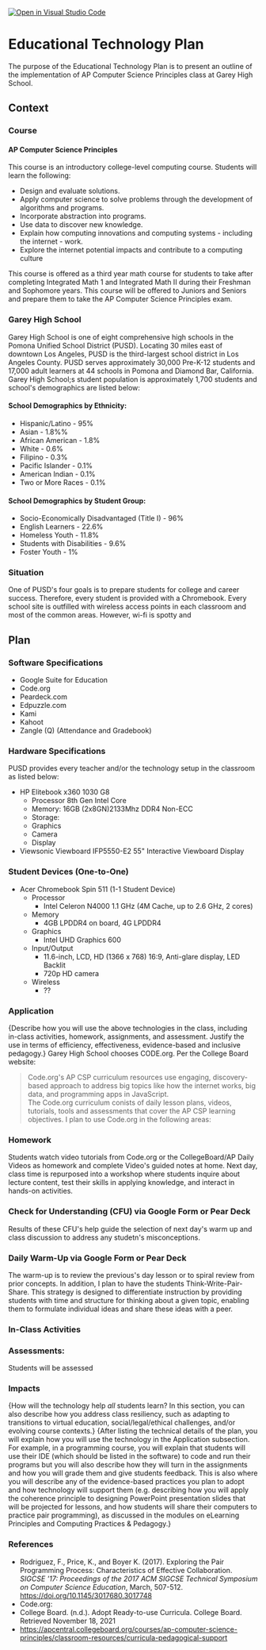 [![Open in Visual Studio Code](https://classroom.github.com/assets/open-in-vscode-f059dc9a6f8d3a56e377f745f24479a46679e63a5d9fe6f495e02850cd0d8118.svg)](https://classroom.github.com/online_ide?assignment_repo_id=6321873&assignment_repo_type=AssignmentRepo)
# Educational Technology Plan
The purpose of the Educational Technology Plan is to present an outline of the implementation of AP Computer Science Principles class at Garey High School. 
## Context
### Course
#### AP Computer Science Principles ###
This course is an introductory college-level computing course. Students will learn the following:
* Design and evaluate solutions.
* Apply computer science to solve problems through the development of algorithms and programs.
* Incorporate abstraction into programs.
* Use data to discover new knowledge.
* Explain how computing innovations and computing systems - including the internet - work.
* Explore the internet potential impacts and contribute to a computing culture

This course is offered as a third year math course for students to take after completing Integrated Math 1 and Integrated Math II during their Freshman and Sophomore years. This course will be offered to Juniors and Seniors and prepare them to take the AP Computer Science Principles exam.

### Garey High School
Garey High School is one of eight comprehensive high schools in the Pomona Unified School District (PUSD). Locating 30 miles east of downtown Los Angeles, PUSD is the third-largest school district in Los Angeles County. PUSD serves approximately 30,000 Pre-K-12 students and 17,000 adult learners at 44 schools in Pomona and Diamond Bar, California. Garey High School;s student population is approximately 1,700 students and school's demographics are listed below:

#### School Demographics by Ethnicity:
* Hispanic/Latino - 95%
* Asian - 1.8%%
* African American - 1.8%
* White - 0.6%
* Filipino - 0.3%
* Pacific Islander - 0.1%
* American Indian - 0.1%
* Two or More Races - 0.1%

#### School Demographics by Student Group:
* Socio-Economically Disadvantaged (Title I) - 96%
* English Learners - 22.6%
* Homeless Youth - 11.8%
* Students with Disabilities - 9.6% 
* Foster Youth - 1%

### Situation
One of PUSD's four goals is to prepare students for college and career success. Therefore, every student is provided with a Chromebook. Every school site is outfilled with wireless access points in each classroom and most of the common areas. However, wi-fi is spotty and   

## Plan
### Software Specifications
* Google Suite for Education
* Code.org
* Peardeck.com
* Edpuzzle.com
* Kami
* Kahoot
* Zangle (Q) (Attendance and Gradebook)

### Hardware Specifications
PUSD provides every teacher and/or the technology setup in the classroom as listed below:
* HP Elitebook x360 1030 G8
  * Processor 8th Gen Intel Core
  * Memory: 16GB (2x8GN)2133Mhz DDR4 Non-ECC
  * Storage:
  * Graphics
  * Camera
  * Display
* Viewsonic Viewboard IFP5550-E2 55" Interactive Viewboard Display

### Student Devices (One-to-One)
* Acer Chromebook Spin 511 (1-1 Student Device)
  * Processor
    * Intel Celeron N4000 1.1 GHz (4M Cache, up to 2.6 GHz, 2 cores)
  * Memory
    * 4GB LPDDR4 on board, 4G LPDDR4
  * Graphics
    * Intel UHD Graphics 600
  * Input/Output
    * 11.6-inch, LCD, HD (1366 x 768) 16:9, Anti-glare display, LED Backlit
    * 720p HD camera
  * Wireless
    * ??

### Application

{Describe how you will use the above technologies in the class, including
in-class activities, homework, assignments, and assessment. Justify the use
in terms of efficiency, effectiveness, evidence-based and inclusive pedagogy.}
Garey High School chooses CODE.org. Per the College Board website:
> Code.org's AP CSP curriculum resources use engaging, discovery-based approach to address big topics like how the internet works, big data, and programming apps in JavaScript.  
The Code.org curriculum conists of daily lesson plans, videos, tutorials, tools and assessments that cover the AP CSP learning objectives. I plan to use Code.org in the following areas:
### Homework
Students watch video tutorials from Code.org or the CollegeBoard/AP Daily Videos as homework and complete Video's guided notes at home. Next day, class time is repurposed into a workshop where students inquire about lecture content, test their skills in applying knowledge, and interact in hands-on activities. 

### Check for Understanding (CFU) via Google Form or Pear Deck
Results of these CFU's help guide the selection of next day's warm up and class discussion to address any studetn's misconceptions. 

### Daily Warm-Up via Google Form or Pear Deck
The warm-up is to review the previous's day lesson or to spiral review from prior concepts. In addition, I plan to have the students Think-Write-Pair-Share. This strategy is designed to differentiate instruction by providing students with time and structure for thinking about a given topic, enabling them to formulate individual ideas and share these ideas with a peer.

### In-Class Activities



### Assessments:
Students will be assessed 

### Impacts

{How will the technology help *all* students learn? In this section, you can also
describe how you address class resiliency, such as adapting to
transitions to virtual education, social/legal/ethical challenges,  and/or
evolving course contexts.}
{After listing the technical details of the plan, you will explain how you will use the technology in the Application subsection. For example, in a programming course, you will explain that students will use their IDE (which should be listed in the software) to code and run their programs but you will also describe how they will turn in the assignments and how you will grade them and give students feedback. This is also where you will describe any of the evidence-based practices you plan to adopt and how technology will support them (e.g. describing how you will apply the coherence principle to designing PowerPoint presentation slides that will be projected for lessons, and how students will share their computers to practice pair programming), as discussed in the modules on eLearning Principles and Computing Practices & Pedagogy.}


### References
* Rodriguez, F., Price, K., and Boyer K. (2017). Exploring the Pair Programming Process: Characteristics of Effective Collaboration. *SIGCSE '17: Proceedings of the 2017 ACM SIGCSE Technical Symposium on Computer Science Education*, March, 507-512. https://doi.org/10.1145/3017680.3017748   
* Code.org: 
* College Board. (n.d.). Adopt Ready-to-use Curricula. College Board. Retrieved November 18, 2021
* https://apcentral.collegeboard.org/courses/ap-computer-science-principles/classroom-resources/curricula-pedagogical-support
